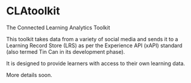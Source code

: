 CLAtoolkit
==========

The Connected Learning Analytics Toolkit

This toolkit takes data from a variety of social media and sends it to a Learning Record Store (LRS) as per the Experience API (xAPI) standard (also termed Tin Can in its development phase).

It is designed to provide learners with access to their own learning data.

More details soon.
